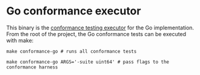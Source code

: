 # Go conformance executor

This binary is the [conformance testing executor](../../../../../docs/conformance.md) for the Go implementation. From the root of the project, the Go conformance tests can be executed with make:

```shell
make conformance-go # runs all conformance tests

make conformance-go ARGS='-suite uint64' # pass flags to the conformance harness
```

